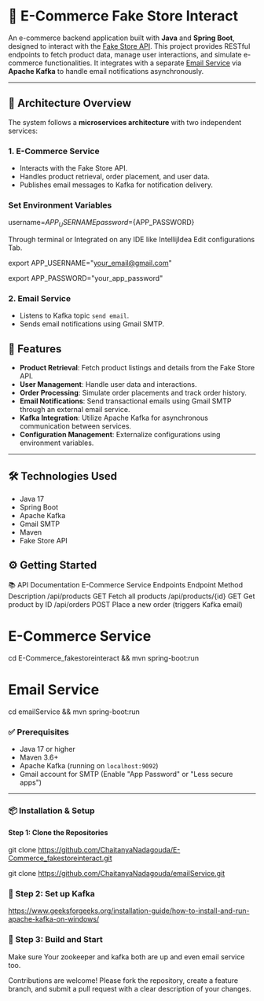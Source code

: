 # 🛒 E-Commerce Fake Store Interact

An e-commerce backend application built with **Java** and **Spring Boot**, designed to interact with the [Fake Store API](https://fakestoreapi.com/). This project provides RESTful endpoints to fetch product data, manage user interactions, and simulate e-commerce functionalities. It integrates with a separate [Email Service](https://github.com/ChaitanyaNadagouda/emailService) via **Apache Kafka** to handle email notifications asynchronously.

---

## 🧱 Architecture Overview

The system follows a **microservices architecture** with two independent services:

### 1. **E-Commerce Service**
- Interacts with the Fake Store API.
- Handles product retrieval, order placement, and user data.
- Publishes email messages to Kafka for notification delivery.

### Set Environment Variables

username=${APP_USERNAME}  
password=${APP_PASSWORD}  

Through terminal or Integrated on any IDE like IntellijIdea Edit configurations Tab.

export APP_USERNAME="your_email@gmail.com"

export APP_PASSWORD="your_app_password"



### 2. **Email Service**
- Listens to Kafka topic `send email`.
- Sends email notifications using Gmail SMTP.


## 🚀 Features

- **Product Retrieval**: Fetch product listings and details from the Fake Store API.
- **User Management**: Handle user data and interactions.
- **Order Processing**: Simulate order placements and track order history.
- **Email Notifications**: Send transactional emails using Gmail SMTP through an external email service.
- **Kafka Integration**: Utilize Apache Kafka for asynchronous communication between services.
- **Configuration Management**: Externalize configurations using environment variables.

---

## 🛠 Technologies Used

- Java 17  
- Spring Boot  
- Apache Kafka  
- Gmail SMTP  
- Maven  
- Fake Store API  

## ⚙️ Getting Started

📚 API Documentation
E-Commerce Service Endpoints
Endpoint	Method	Description
/api/products	GET	Fetch all products
/api/products/{id}	GET	Get product by ID
/api/orders	POST	Place a new order (triggers Kafka email)

# E-Commerce Service 
cd E-Commerce_fakestoreinteract && mvn spring-boot:run

# Email Service 
cd emailService && mvn spring-boot:run

### ✅ Prerequisites

- Java 17 or higher
- Maven 3.6+
- Apache Kafka (running on `localhost:9092`)
- Gmail account for SMTP (Enable "App Password" or "Less secure apps")

---

### 📦 Installation & Setup

#### Step 1: Clone the Repositories

git clone https://github.com/ChaitanyaNadagouda/E-Commerce_fakestoreinteract.git

git clone https://github.com/ChaitanyaNadagouda/emailService.git


### 📌 Step 2: Set up Kafka

https://www.geeksforgeeks.org/installation-guide/how-to-install-and-run-apache-kafka-on-windows/


### 📌 Step 3: Build and Start
Make sure Your zookeeper and kafka both are up and even email service too.


Contributions are welcome!
Please fork the repository, create a feature branch, and submit a pull request with a clear description of your changes.


